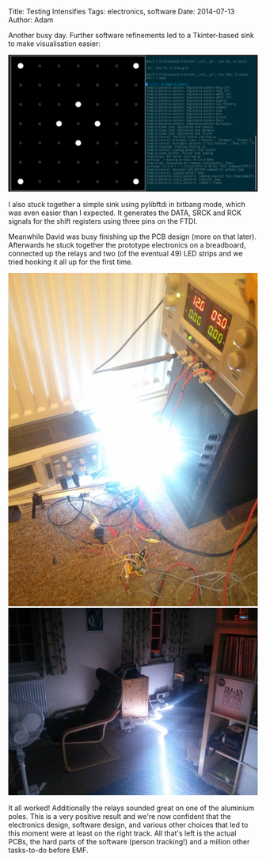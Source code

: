 Title: Testing Intensifies
Tags: electronics, software
Date: 2014-07-13
Author: Adam

Another busy day. Further software refinements led to a Tkinter-based sink to
make visualisation easier:

![Tkinter GUI](/images/tkinter.png)

I also stuck together a simple sink using pylibftdi in bitbang mode, which was
even easier than I expected. It generates the DATA, SRCK and RCK signals for
the shift registers using three pins on the FTDI.

Meanwhile David was busy finishing up the PCB design (more on that later).
Afterwards he stuck together the prototype electronics on a breadboard,
connected up the relays and two (of the eventual 49) LED strips and we tried
hooking it all up for the first time.

![First Full Test](/images/first_full_test.jpg)
![Full Test Unrolled](/images/full_test_unrolled.jpg)

It all worked! Additionally the relays sounded great on one of the aluminium
poles. This is a very positive result and we're now confident that the
electronics design, software design, and various other choices that led to this
moment were at least on the right track.  All that's left is the actual PCBs,
the hard parts of the software (person tracking!) and a million other
tasks-to-do before EMF.
